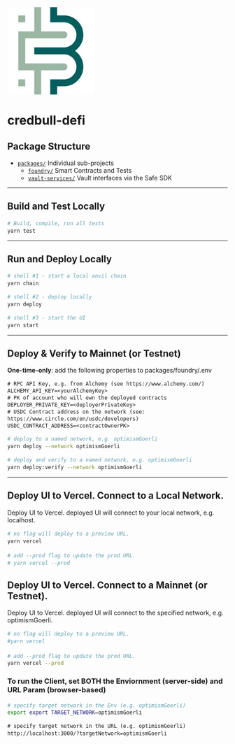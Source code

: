 <img src="credbull-logo.jpg"/>

# credbull-defi

## Package Structure
* [`packages/`](./packages) Individual sub-projects
   * [`foundry/`](./packages/foundry) Smart Contracts and Tests
   * [`vault-services/`](./packages/vault-services) Vault interfaces via the Safe SDK


---
## Build and Test Locally
```bash
# Build, compile, run all tests
yarn test
```
---
## Run and Deploy Locally
```bash
# shell #1 - start a local anvil chain
yarn chain
```
```bash
# shell #2 - deploy locally
yarn deploy
```
```bash
# shell #3 - start the UI
yarn start
```

---
## Deploy & Verify to Mainnet (or Testnet)
**One-time-only**: add the following properties to packages/foundry/.env
```properties
# RPC API Key, e.g. from Alchemy (see https://www.alchemy.com/)
ALCHEMY_API_KEY=<yourAlchemyKey>
# PK of account who will own the deployed contracts 
DEPLOYER_PRIVATE_KEY=<deployerPrivateKey>
# USDC Contract address on the network (see: https://www.circle.com/en/usdc/developers) 
USDC_CONTRACT_ADDRESS=<contractOwnerPK>
```
```bash
# deploy to a named network, e.g. optimismGoerli
yarn deploy --network optimismGoerli
```

```bash
# deploy and verify to a named network, e.g. optimismGoerli
yarn deploy:verify --network optimismGoerli
```
---
## Deploy UI to Vercel.  Connect to a Local Network.
Deploy UI to Vercel.  deployed UI will connect to your local network, e.g. localhost.
```bash
# no flag will deploy to a preview URL.
yarn vercel

# add --prod flag to update the prod URL.  
# yarn vercel --prod
```

## Deploy UI to Vercel.  Connect to a Mainnet (or Testnet).
Deploy UI to Vercel.  deployed UI will connect to the specified network, e.g. optimismGoerli.
```bash
# no flag will deploy to a preview URL.
#yarn vercel

# add --prod flag to update the prod URL.  
yarn vercel --prod
```

### To run the Client, set BOTH the Enviornment (server-side) and URL Param (browser-based)
```bash
# specify target network in the Env (e.g. optimismGoerli)
export export TARGET_NETWORK=optimismGoerli
```

```html
# specify target network in the URL (e.g. optimismGoerli)
http://localhost:3000/?targetNetwork=optimismGoerli
```